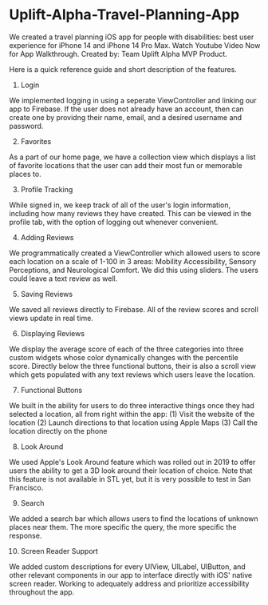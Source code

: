 # Uplift-Alpha-Travel-Planning-App
We created a travel planning iOS app for people with disabilities: best user experience for iPhone 14 and iPhone 14 Pro Max. Watch Youtube Video Now for App Walkthrough.
Created by: Team Uplift Alpha MVP Product. 

Here is a quick reference guide and short description of the features. 

1. Login

We implemented logging in using a seperate ViewController and 
linking our app to Firebase. If the user does not already have an account, 
then can create one by providng their name, email, and a desired username 
and password. 

2. Favorites

As a part of our home page, we have a collection view which displays a list of favorite locations that 
the user can add their most fun or memorable places to. 

3. Profile Tracking

While signed in, we keep track of all of the user's login information, including how many reviews they 
have created. This can be viewed in the profile tab, with the option of logging out whenever convenient.

4. Adding Reviews

We programmatically created a ViewController which allowed users to score each location on a 
scale of 1-100 in 3 areas: Mobility Accessibility, Sensory Perceptions, and Neurological 
Comfort. We did this using sliders. The users could leave a text review as well. 

5. Saving Reviews

We saved all reviews directly to Firebase. All of the review scores and scroll views 
update in real time. 

6. Displaying Reviews

We display the average score of each of the three categories into three custom widgets 
whose color dynamically changes with the percentile score. Directly below the three 
functional buttons, their is also a scroll view which gets populated with any text reviews 
which users leave the location. 

7. Functional Buttons

We built in the ability for users to do three interactive things once they 
had selected a location, all from right within the app:
(1) Visit the website of the location
(2) Launch directions to that location using Apple Maps
(3) Call the location directly on the phone

8. Look Around

We used Apple's Look Around feature which was rolled out in 2019 to offer users the ability 
to get a 3D look around their location of choice. Note that this feature is not available 
in STL yet, but it is very possible to test in San Francisco. 

9. Search

We added a search bar which allows users to find the locations of unknown 
places near them. The more specific the query, the more specific the 
response. 

10. Screen Reader Support

We added custom descriptions for every UIView, UILabel, UIButton, and other relevant components in our app 
to interface directly with iOS' native screen reader. Working to 
adequately address and prioritize accessibility throughout the app. 
